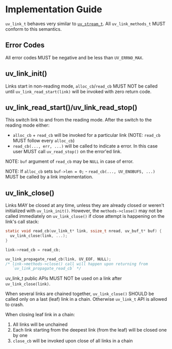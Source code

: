 # Implementation Guide

`uv_link_t` behaves very similar to [`uv_stream_t`][0]. All `uv_link_methods_t`
MUST conform to this semantics.

## Error Codes

All error codes MUST be negative and be less than `UV_ERRNO_MAX`.

## uv_link_init()

Links start in non-reading mode, `alloc_cb`/`read_cb` MUST NOT be called until
`uv_link_read_start(link)` will be invoked with zero return code.

## uv_link_read_start()/uv_link_read_stop()

This switch link to and from the reading mode. After the switch to the reading
mode either:

* `alloc_cb` + `read_cb` will be invoked for a particular link (NOTE: `read_cb`
  MUST follow every `alloc_cb`)
* `read_cb(..., err, ...)` will be called to indicate a error. In this case user
  MUST call `uv_read_stop()` on the error'ed link.

NOTE: `buf` argument of `read_cb` may be `NULL` in case of error.

NOTE: If `alloc_cb` sets `buf->len = 0;` - `read_cb(..., UV_ENOBUFS, ...)` MUST
be called by a link implementation.

## uv_link_close()

Links MAY be closed at any time, unless they are already closed or weren't
initialized with `uv_link_init()`. However, the `methods->close()` may not be
called immediately on `uv_link_close()` if close attempt is happening on the
link's call stack:

```c
static void read_cb(uv_link_t* link, ssize_t nread, uv_buf_t* buf) {
  uv_link_close(link, ...);
}

link->read_cb = read_cb;

uv_link_propagate_read_cb(link, UV_EOF, NULL);
/* link->methods->close() call will happen upon returning from
   `uv_link_propagate_read_cb` */
```

uv_link_t public APIs MUST NOT be used on a link after `uv_link_close(link)`.

When several links are chained together, `uv_link_close()` SHOULD be called only
on a last (leaf) link in a chain. Otherwise `uv_link_t` API is allowed to crash.

When closing leaf link in a chain:

1. All links will be unchained
2. Each link starting from the deepest link (from the leaf) will be closed one
   by one
3. `close_cb` will be invoked upon close of all links in a chain

[0]: http://docs.libuv.org/en/v1.x/stream.html
